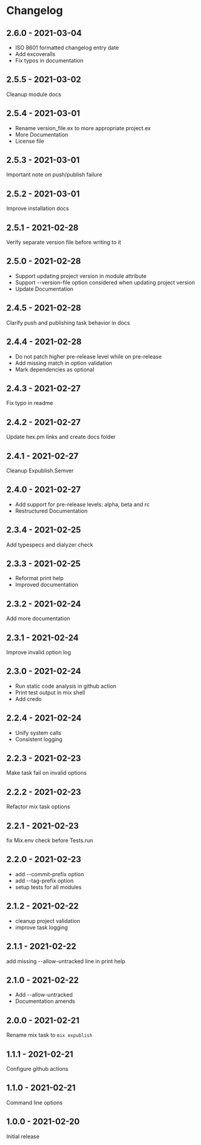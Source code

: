 # Changelog

<!-- %% CHANGELOG_ENTRIES %% -->

## 2.6.0 - 2021-03-04

- ISO 8601 formatted changelog entry date
- Add excoveralls
- Fix typos in documentation


## 2.5.5 - 2021-03-02

Cleanup module docs


## 2.5.4 - 2021-03-01

- Rename version_file.ex to more appropriate project.ex
- More Documentation
- License file


## 2.5.3 - 2021-03-01

Important note on push/publish failure


## 2.5.2 - 2021-03-01

Improve installation docs


## 2.5.1 - 2021-02-28

Verify separate version file before writing to it


## 2.5.0 - 2021-02-28

- Support updating project version in module attribute
- Support --version-file option considered when updating project version
- Update Documentation


## 2.4.5 - 2021-02-28

Clarify push and publishing task behavior in docs


## 2.4.4 - 2021-02-28

- Do not patch higher pre-release level while on pre-release
- Add missing match in option validation
- Mark dependencies as optional


## 2.4.3 - 2021-02-27

Fix typo in readme


## 2.4.2 - 2021-02-27

Update hex.pm links and create docs folder


## 2.4.1 - 2021-02-27

Cleanup Expublish.Semver


## 2.4.0 - 2021-02-27

- Add support for pre-release levels: alpha, beta and rc
- Restructured Documentation


## 2.3.4 - 2021-02-25

Add typespecs and dialyzer check


## 2.3.3 - 2021-02-25

- Reformat print help
- Improved documentation


## 2.3.2 - 2021-02-24

Add more documentation


## 2.3.1 - 2021-02-24

Improve invalid option log


## 2.3.0 - 2021-02-24

- Run static code analysis in github action
- Print test output in mix shell
- Add credo


## 2.2.4 - 2021-02-24

- Unify system calls
- Consistent logging


## 2.2.3 - 2021-02-23

Make task fail on invalid options


## 2.2.2 - 2021-02-23

Refactor mix task options


## 2.2.1 - 2021-02-23

fix Mix.env check before Tests.run


## 2.2.0 - 2021-02-23

- add --commit-prefix option
- add --tag-prefix option
- setup tests for all modules


## 2.1.2 - 2021-02-22

- cleanup project validation
- improve task logging


## 2.1.1 - 2021-02-22

add missing --allow-untracked line in print help


## 2.1.0 - 2021-02-22

- Add --allow-untracked
- Documentation amends


## 2.0.0 - 2021-02-21

Rename mix task to `mix expublish`


## 1.1.1 - 2021-02-21

Configure github actions


## 1.1.0 - 2021-02-21

Command line options


## 1.0.0 - 2021-02-20

Initial release


